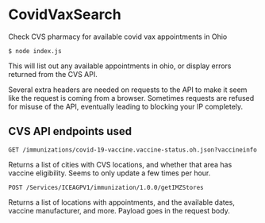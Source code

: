 # CovidVaxSearch

Check CVS pharmacy for available covid vax appointments in Ohio

```
$ node index.js
```

This will list out any available appointments in ohio, or display errors returned from the CVS API. 

Several extra headers are needed on requests to the API to make it seem like the request is coming from a browser. Sometimes requests are refused for misuse of the API, eventually leading to blocking your IP completely. 

## CVS API endpoints used

```http
GET /immunizations/covid-19-vaccine.vaccine-status.oh.json?vaccineinfo
```
Returns a list of cities with CVS locations, and whether that area has vaccine eligibility. Seems to only update a few times per hour.

```http
POST /Services/ICEAGPV1/immunization/1.0.0/getIMZStores
```
Returns a list of locations with appointments, and the available dates, vaccine manufacturer, and more. Payload goes in the request body.
